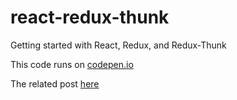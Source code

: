 # react-redux-thunk
Getting started with React, Redux, and Redux-Thunk

This code runs on [codepen.io](http://codepen.io/papesdiop/pen/KNNaqB) 

The related post [here](https://papesdiop.wordpress.com/2016/11/19/getting-started-with-react-redux-and-redux-thunk-part-1/)
